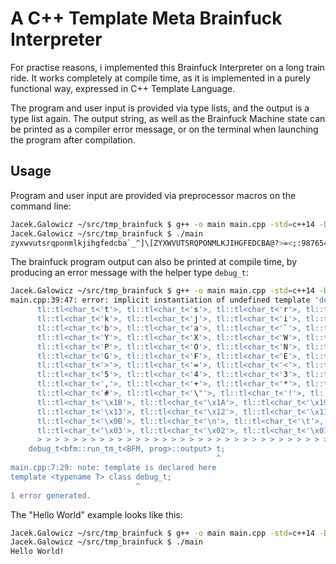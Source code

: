 # A C++ Template Meta Brainfuck Interpreter

For practise reasons, i implemented this Brainfuck Interpreter on a long train ride.
It works completely at compile time, as it is implemented in a purely functional way, expressed in C++ Template Language.

The program and user input is provided via type lists, and the output is a type list again.
The output string, as well as the Brainfuck Machine state can be printed as a compiler error message, or on the terminal when launching the program after compilation.

## Usage

Program and user input are provided via preprocessor macros on the command line:
``` bash
Jacek.Galowicz ~/src/tmp_brainfuck $ g++ -o main main.cpp -std=c++14 -DINPUT_STR=\"z\" -DPROGRAM_STR=\",[.-]\"
Jacek.Galowicz ~/src/tmp_brainfuck $ ./main
zyxwvutsrqponmlkjihgfedcba`_^]\[ZYXWVUTSRQPONMLKJIHGFEDCBA@?>=<;:9876543210/.-,+*)('&%$#"!
```

The brainfuck program output can also be printed at compile time, by producing an error message with the helper type ```debug_t```:

``` bash
Jacek.Galowicz ~/src/tmp_brainfuck $ g++ -o main main.cpp -std=c++14 -DINPUT_STR=\"z\" -DPROGRAM_STR=\",[.-]\"
main.cpp:39:47: error: implicit instantiation of undefined template 'debug_t<tl::tl<char_t<'z'>, tl::tl<char_t<'y'>, tl::tl<char_t<'x'>, tl::tl<char_t<'w'>, tl::tl<char_t<'v'>, tl::tl<char_t<'u'>,
      tl::tl<char_t<'t'>, tl::tl<char_t<'s'>, tl::tl<char_t<'r'>, tl::tl<char_t<'q'>, tl::tl<char_t<'p'>, tl::tl<char_t<'o'>, tl::tl<char_t<'n'>, tl::tl<char_t<'m'>, tl::tl<char_t<'l'>,
      tl::tl<char_t<'k'>, tl::tl<char_t<'j'>, tl::tl<char_t<'i'>, tl::tl<char_t<'h'>, tl::tl<char_t<'g'>, tl::tl<char_t<'f'>, tl::tl<char_t<'e'>, tl::tl<char_t<'d'>, tl::tl<char_t<'c'>,
      tl::tl<char_t<'b'>, tl::tl<char_t<'a'>, tl::tl<char_t<'`'>, tl::tl<char_t<'_'>, tl::tl<char_t<'^'>, tl::tl<char_t<']'>, tl::tl<char_t<'\\'>, tl::tl<char_t<'['>, tl::tl<char_t<'Z'>,
      tl::tl<char_t<'Y'>, tl::tl<char_t<'X'>, tl::tl<char_t<'W'>, tl::tl<char_t<'V'>, tl::tl<char_t<'U'>, tl::tl<char_t<'T'>, tl::tl<char_t<'S'>, tl::tl<char_t<'R'>, tl::tl<char_t<'Q'>,
      tl::tl<char_t<'P'>, tl::tl<char_t<'O'>, tl::tl<char_t<'N'>, tl::tl<char_t<'M'>, tl::tl<char_t<'L'>, tl::tl<char_t<'K'>, tl::tl<char_t<'J'>, tl::tl<char_t<'I'>, tl::tl<char_t<'H'>,
      tl::tl<char_t<'G'>, tl::tl<char_t<'F'>, tl::tl<char_t<'E'>, tl::tl<char_t<'D'>, tl::tl<char_t<'C'>, tl::tl<char_t<'B'>, tl::tl<char_t<'A'>, tl::tl<char_t<'@'>, tl::tl<char_t<'?'>,
      tl::tl<char_t<'>'>, tl::tl<char_t<'='>, tl::tl<char_t<'<'>, tl::tl<char_t<';'>, tl::tl<char_t<':'>, tl::tl<char_t<'9'>, tl::tl<char_t<'8'>, tl::tl<char_t<'7'>, tl::tl<char_t<'6'>,
      tl::tl<char_t<'5'>, tl::tl<char_t<'4'>, tl::tl<char_t<'3'>, tl::tl<char_t<'2'>, tl::tl<char_t<'1'>, tl::tl<char_t<'0'>, tl::tl<char_t<'/'>, tl::tl<char_t<'.'>, tl::tl<char_t<'-'>,
      tl::tl<char_t<','>, tl::tl<char_t<'+'>, tl::tl<char_t<'*'>, tl::tl<char_t<')'>, tl::tl<char_t<'('>, tl::tl<char_t<'\''>, tl::tl<char_t<'&'>, tl::tl<char_t<'%'>, tl::tl<char_t<'$'>,
      tl::tl<char_t<'#'>, tl::tl<char_t<'\"'>, tl::tl<char_t<'!'>, tl::tl<char_t<' '>, tl::tl<char_t<'\x1F'>, tl::tl<char_t<'\x1E'>, tl::tl<char_t<'\x1D'>, tl::tl<char_t<'\x1C'>,
      tl::tl<char_t<'\x1B'>, tl::tl<char_t<'\x1A'>, tl::tl<char_t<'\x19'>, tl::tl<char_t<'\x18'>, tl::tl<char_t<'\x17'>, tl::tl<char_t<'\x16'>, tl::tl<char_t<'\x15'>, tl::tl<char_t<'\x14'>,
      tl::tl<char_t<'\x13'>, tl::tl<char_t<'\x12'>, tl::tl<char_t<'\x11'>, tl::tl<char_t<'\x10'>, tl::tl<char_t<'\x0F'>, tl::tl<char_t<'\x0E'>, tl::tl<char_t<'\x0D'>, tl::tl<char_t<'\x0C'>,
      tl::tl<char_t<'\x0B'>, tl::tl<char_t<'\n'>, tl::tl<char_t<'\t'>, tl::tl<char_t<'\x08'>, tl::tl<char_t<'\x07'>, tl::tl<char_t<'\x06'>, tl::tl<char_t<'\x05'>, tl::tl<char_t<'\x04'>,
      tl::tl<char_t<'\x03'>, tl::tl<char_t<'\x02'>, tl::tl<char_t<'\x01'>, tl::null_t> > > > > > > > > > > > > > > > > > > > > > > > > > > > > > > > > > > > > > > > > > > > > > > > > > > > > > > >
      > > > > > > > > > > > > > > > > > > > > > > > > > > > > > > > > > > > > > > > > > > > > > > > > > > > > > > > > > > > > > > > > > > >'
    debug_t<bfm::run_tm_t<BFM, prog>::output> t;
                                              ^
main.cpp:7:29: note: template is declared here
template <typename T> class debug_t;
                            ^
1 error generated.
``` 

The "Hello World" example looks like this:

``` bash
Jacek.Galowicz ~/src/tmp_brainfuck $ g++ -o main main.cpp -std=c++14 -DPROGRAM_STR='"++++++++++[>+++++++>++++++++++>+++>+<<<<-]>++.>+.+++++++..+++.>++.<<+++++++++++++++.>.+++.------.--------.>+.>.+++."'
Jacek.Galowicz ~/src/tmp_brainfuck $ ./main
Hello World!
```
